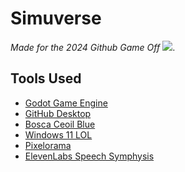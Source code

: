 # Simuverse
*Made for the 2024 Github Game Off*
[![](https://tokei.rs/b1/github/meoowe/Simuverse)](https://github.com/meoowe/Simuverse).
## Tools Used
 * [Godot Game Engine](https://godotengine.org/)
 * [GitHub Desktop](https://github.com/apps/desktop)
 * [Bosca Ceoil Blue](https://yurisizov.itch.io/boscaceoil-blue)
 * [Windows 11 LOL](https://www.microsoft.com/en-gb/software-download/windows11)
 * [Pixelorama](https://orama-interactive.itch.io/pixelorama)
 * [ElevenLabs Speech Symphysis](https://elevenlabs.io)
